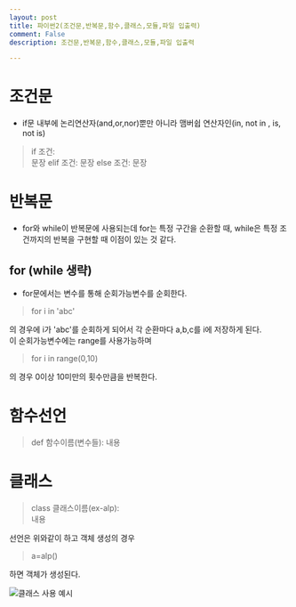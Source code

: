 ```yaml
---
layout: post
title: 파이썬2(조건문,반복문,함수,클래스,모듈,파일 입출력)
comment: False
description: 조건문,반복문,함수,클래스,모듈,파일 입출력

---
```


# 조건문  

- if문 내부에 논리연산자(and,or,nor)뿐만 아니라 맴버쉽 연산자인(in, not in , is, not is)  

> if 조건:  
    문장
  elif 조건:
    문장
  else 조건:
    문장  
    
    

# 반복문  

- for와 while이 반복문에 사용되는데 for는 특정 구간을 순환할 때, while은 특정 조건까지의 반복을 구현할 때 이점이 있는 것 같다.  

## for (while 생략)

- for문에서는 변수를 통해 순회가능변수를 순회한다.  

> for i in 'abc'  

의 경우에 i가 'abc'를 순회하게 되어서 각 순환마다 a,b,c를 i에 저장하게 된다.  
이 순회가능변수에는 range를 사용가능하며  

> for i in range(0,10)  

의 경우 0이상 10미만의 횟수만큼을 반복한다.  



# 함수선언  

> def 함수이름(변수들):
        내용  
        
        
        
# 클래스  

> class 클래스이름(ex-alp):  
        내용  
        
선언은 위와같이 하고 객체 생성의 경우

> a=alp()  

하면 객체가 생성된다.

![클래스 사용 예시](http://images.app.goo.gl/Vb4qf8B1SCTvTp3RA)

